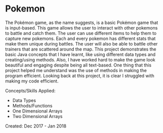 # Pokemon
The Pokémon game, as the name suggests, is a basic Pokémon game that is input-based. This game allows the user to interact with other pokemons to battle and catch them. The user can use different items to help them to capture new pokemons. Each and every pokemon has different stats that make them unique during battles. The user will also be able to battle other trainers that are scattered around the map. This project demonstrates the basic Java concepts that I have learnt, like using different data types and creating/using methods. Also, I have worked hard to make the game look beautiful and engaging despite being all text-based. One thing that this project helped me understand was the use of methods in making the program efficient. Looking back at this project, it is clear I struggled with making my code efficient.

Concepts/Skills Applied:
- Data Types
- Methods/Functions
- One Dimensional Arrays
- Two Dimensional Arrays

Created: Dec 2017 - Jan 2018

